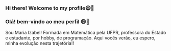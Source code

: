 ### Hi there! Welcome to my profile😄👋

### Olá! bem-vindo ao meu perfil 😄👋

Sou Maria Izabel! Formada em Matemática pela UFPR, professora do Estado e estudante, por hobby, de programação. Aqui vocês verão, eu espero, minha evolução nesta trajetória!! 
